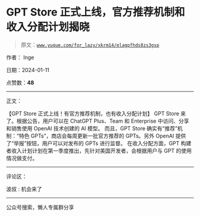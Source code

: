 # GPT Store 正式上线，官方推荐机制和收入分配计划揭晓

> 原文：[`www.yuque.com/for_lazy/xkrm14/elagpfhds8zs3gsp`](https://www.yuque.com/for_lazy/xkrm14/elagpfhds8zs3gsp)

作者： Inge

日期：2024-01-11

点赞数：**48**

* * *

正文：

【GPT Store 正式上线！有官方推荐机制，也有收入分配计划】 GPT Store 来了。根据公告，用户可以在 ChatGPT
Plus、Team 和 Enterprise 中访问、分享和销售使用 OpenAI 技术创建的 AI 模型。 而且，GPT
Store 确实有“推荐”机制：“特色 GPTs”，商店会每周更新一批官方推荐的 GPTs。另外 OpenAI 提供了“举报”按钮，用户可以对发布的 GPTs 进行监督。
在收入分配方面，GPT 构建者收入计划计划在第一季度推出，先针对美国开发者，会根据用户与 GPT 的使用情况做支付。

* * *

评论区：

波叔 : 机会来了

* * *

公众号搜索，懒人专属群分享